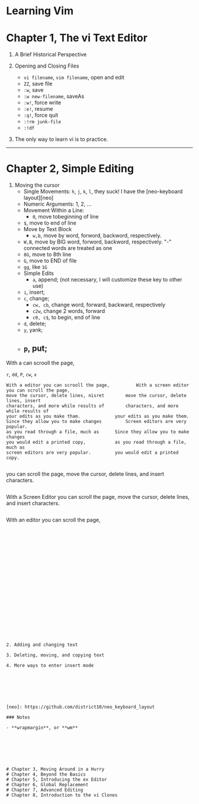 Learning Vim
============


# Chapter 1, The vi Text Editor

1. A Brief Historical Perspective

2. Opening and Closing Files
    - `vi filename`, `vim filename`, open and edit
    - `ZZ`, save file
    - `:w`, save   
    - `:w new-filename`, saveAs 
    - `:w!`, force write
    - `:e!`, resume
    - `:q!`, force quit
    - `:!rm junk-file`
    - `:!df`  

3. The only way to learn vi is to practice.


---

# Chapter 2, Simple Editing

1. Moving the cursor
    - Single Movements: `h`, `j`, `k`, `l`, they suck! I have the [neo-keyboard layout][neo]
    - Numeric Arguments: 1, 2, ...
    - Movement Within a Line: 
        - `0`, move tobeginning of line
	- `$`, move to end of line 
    - Move by Text Block
        - `w,b`, move by word, forword, backword, respectively.
	- `W,B`, move by BIG word, forword, backword, respectively. "-" connected words are treated as one 
	- `8G`, move to 8th line
	- `G`, move to END of file 
	- `gg`, like `1G`
    - Simple Edits
        - `a`, append; (not necessary, I will customize these key to other use) 
	- `i`, insert; 
	- `c`, change; 
	    - `cw, cb`, change word, forward, backward, respectively
	    - `c2w`, change 2 words, forward
	    - `c0, c$`, to begin, end of line
	- `d`, delete; 
	- `y`, yank; 
	- `p`, put;
        - 




With a  can scrooll the page,




`r`, `dd`, `P`, `cw`, `x`
```
With a editor you can scrooll the page,          With a screen editor you can scroll the page,
move the cursor, delete lines, nisret		 move the cursor, delete lines, insert	     
characters, and more while results of		 characters, and more while results of	     
your edits as you make tham.			 your edits as you make them.		     
Since they allow you to make changes		 Screen editors are very popular.	     
as you read through a file, much as		 Since they allow you to make changes	     
you would edit a printed copy,			 as you read through a file, much as	     
screen editors are very popular.		 you would edit a printed copy.		     
```








```

```
you can scroll
the page, move the cursor, delete
lines, and insert characters.
```

```
With a Screen Editor you can scroll
the page, move the cursor, delete
lines, and insert characters.
```

```
With an editor you can scroll the page,
```






















2. Adding and changing text

3. Deleting, moving, and copying text

4. More ways to enter insert mode







[neo]: https://github.com/district10/neo_keyboard_layout

### Notes

- **wrapmargin**, or **wm**







# Chapter 3, Moving Around in a Hurry
# Chapter 4, Beyond the Basics
# Chapter 5, Introducing the ex Editor
# Chapter 6, Global Replacement
# Chapter 7, Advanced Editing
# Chapter 8, Introduction to the vi Clones
